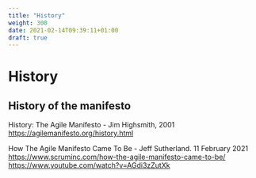 ```yaml
---
title: "History"
weight: 300
date: 2021-02-14T09:39:11+01:00
draft: true
---
```


# History

## History of the manifesto

History: The Agile Manifesto - Jim Highsmith, 2001  
https://agilemanifesto.org/history.html

How The Agile Manifesto Came To Be - Jeff Sutherland. 11 February 2021  
https://www.scruminc.com/how-the-agile-manifesto-came-to-be/  
https://www.youtube.com/watch?v=AGdi3zZutXk
